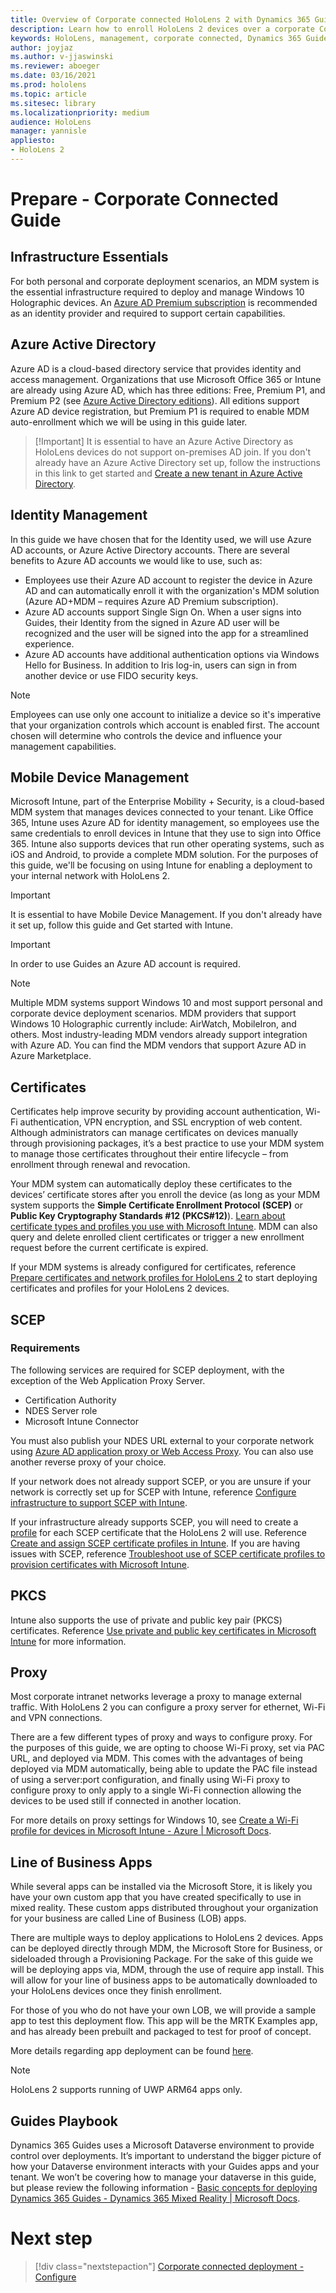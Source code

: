 ```yaml
---
title: Overview of Corporate connected HoloLens 2 with Dynamics 365 Guides
description: Learn how to enroll HoloLens 2 devices over a corporate Connected network with Dynamics 365 Guides.
keywords: HoloLens, management, corporate connected, Dynamics 365 Guides, AAD, Azure AD, MDM, Mobile Device Management
author: joyjaz
ms.author: v-jjaswinski
ms.reviewer: aboeger
ms.date: 03/16/2021
ms.prod: hololens
ms.topic: article
ms.sitesec: library
ms.localizationpriority: medium
audience: HoloLens
manager: yannisle
appliesto:
- HoloLens 2
---
```


# Prepare - Corporate Connected Guide
## Infrastructure Essentials
For both personal and corporate deployment scenarios, an MDM system is the essential infrastructure required to deploy and manage Windows 10 Holographic devices. An [Azure AD Premium subscription](https://docs.microsoft.com/en-us/azure/active-directory/fundamentals/active-directory-get-started-premium) is recommended as an identity provider and required to support certain capabilities.

## Azure Active Directory
Azure AD is a cloud-based directory service that provides identity and access management. Organizations that use Microsoft Office 365 or Intune are already using Azure AD, which has three editions: Free, Premium P1, and Premium P2 (see [Azure Active Directory editions](https://azure.microsoft.com/documentation/articles/active-directory-editions)). All editions support Azure AD device registration, but Premium P1 is required to enable MDM auto-enrollment which we will be using in this guide later.
> [!Important] It is essential to have an Azure Active Directory as HoloLens devices do not support on-premises AD join. If you don't already have an Azure Active Directory set up, follow the instructions in this link to get started and [Create a new tenant in Azure Active Directory](https://docs.microsoft.com/en-us/azure/active-directory/fundamentals/active-directory-access-create-new-tenant).

## Identity Management
In this guide we have chosen that for the Identity used, we will use Azure AD accounts, or Azure Active Directory accounts. There are several benefits to Azure AD accounts we would like to use, such as:
- Employees use their Azure AD account to register the device in Azure AD and can automatically enroll it with the organization's MDM solution (Azure AD+MDM – requires Azure AD Premium subscription).
- Azure AD accounts support Single Sign On. When a user signs into Guides, their Identity from the signed in Azure AD user will be recognized and the user will be signed into the app for a streamlined experience.
- Azure AD accounts have additional authentication options via Windows Hello for Business. In addition to Iris log-in, users can sign in from another device or use FIDO security keys.

> [!Note] 
> Employees can use only one account to initialize a device so it's imperative that your organization controls which account is enabled first. The account chosen will determine who controls the device and influence your management capabilities.

## Mobile Device Management
Microsoft Intune, part of the Enterprise Mobility + Security, is a cloud-based MDM system that manages devices connected to your tenant. Like Office 365, Intune uses Azure AD for identity management, so employees use the same credentials to enroll devices in Intune that they use to sign into Office 365. Intune also supports devices that run other operating systems, such as iOS and Android, to provide a complete MDM solution. For the purposes of this guide, we'll be focusing on using Intune for enabling a deployment to your internal network with HoloLens 2.
> [!Important] 
> It is essential to have Mobile Device Management. If you don't already have it set up, follow this guide and Get started with Intune.

> [!Important]
> In order to use Guides an Azure AD account is required.

> [!Note] 
> Multiple MDM systems support Windows 10 and most support personal and corporate device deployment scenarios. MDM providers that support Windows 10 Holographic currently include: AirWatch, MobileIron, and others. Most industry-leading MDM vendors already support integration with Azure AD. You can find the MDM vendors that support Azure AD in Azure Marketplace.

## Certificates
Certificates help improve security by providing account authentication, Wi-Fi authentication, VPN encryption, and SSL encryption of web content. Although administrators can manage certificates on devices manually through provisioning packages, it’s a best practice to use your MDM system to manage those certificates throughout their entire lifecycle – from enrollment through renewal and revocation. 

Your MDM system can automatically deploy these certificates to the devices’ certificate stores after you enroll the device (as long as your MDM system supports the **Simple Certificate Enrollment Protocol (SCEP)** or **Public Key Cryptography Standards #12 (PKCS#12)**). [Learn about certificate types and profiles you use with Microsoft Intune](https://docs.microsoft.com/mem/intune/protect/certificates-configure). MDM can also query and delete enrolled client certificates or trigger a new enrollment request before the current certificate is expired.
 
If your MDM systems is already configured for certificates, reference [Prepare certificates and network profiles for HoloLens 2](https://docs.microsoft.com/hololens/hololens-certificates-network) to start deploying certificates and profiles for your HoloLens 2 devices.

## SCEP
### Requirements
The following services are required for SCEP deployment, with the exception of the Web Application Proxy Server.
- Certification Authority
- NDES Server role
- Microsoft Intune Connector

You must also publish your NDES URL external to your corporate network using [Azure AD application proxy or Web Access Proxy](https://docs.microsoft.com/azure/active-directory/manage-apps/application-proxy-add-on-premises-application). You can also use another reverse proxy of your choice.

If your network does not already support SCEP, or you are unsure if your network is correctly set up for SCEP with Intune, reference  [Configure infrastructure to support SCEP with Intune](https://docs.microsoft.com/mem/intune/protect/certificates-scep-configure).

If your infrastructure already supports SCEP, you will need to create a [profile](https://docs.microsoft.com/mem/configmgr/protect/deploy-use/create-certificate-profiles) for each SCEP certificate that the HoloLens 2 will use. Reference [Create and assign SCEP certificate profiles in Intune](https://docs.microsoft.com/en-us/mem/intune/protect/certificates-profile-scep). If you are having issues with SCEP, reference [Troubleshoot use of SCEP certificate profiles to provision certificates with Microsoft Intune](https://docs.microsoft.com/troubleshoot/mem/intune/troubleshoot-scep-certificate-profiles).

## PKCS
Intune also supports the use of private and public key pair (PKCS) certificates. Reference [Use private and public key certificates in Microsoft Intune](https://docs.microsoft.com/mem/intune/protect/certificates-pfx-configure) for more information.

## Proxy
Most corporate intranet networks leverage a proxy to manage external traffic. With HoloLens 2 you can configure a proxy server for ethernet, Wi-Fi and VPN connections.

There are a few different types of proxy and ways to configure proxy. For the purposes of this guide, we are opting to choose Wi-Fi proxy, set via PAC URL, and deployed via MDM. This comes with the advantages of being deployed via MDM automatically, being able to update the PAC file instead of using a server:port configuration, and finally using Wi-Fi proxy to configure proxy to only apply to a single Wi-Fi connection allowing the devices to be used still if connected in another location. 

For more details on proxy settings for Windows 10, see [Create a Wi-Fi profile for devices in Microsoft Intune - Azure | Microsoft Docs](https://docs.microsoft.com/mem/intune/configuration/wi-fi-settings-configure).
## Line of Business Apps 
While several apps can be installed via the Microsoft Store, it is likely you have your own custom app that you have created specifically to use in mixed reality. These custom apps distributed throughout your organization for your business are called Line of Business (LOB) apps.
  
There are multiple ways to deploy applications to HoloLens 2 devices. Apps can be deployed directly through MDM, the Microsoft Store for Business, or sideloaded through a Provisioning Package. For the sake of this guide we will be deploying apps via, MDM, through the use of require app install. This will allow for your line of business apps to be automatically downloaded to your HoloLens devices once they finish enrollment.

For those of you who do not have your own LOB, we will provide a sample app to test this deployment flow. This app will be the MRTK Examples app, and has already been prebuilt and packaged to test for proof of concept.
 
More details regarding app deployment can be found [here](https://docs.microsoft.com/hololens/app-deploy-overview).

> [!NOTE]
> HoloLens 2 supports running of UWP ARM64 apps only.

## Guides Playbook
Dynamics 365 Guides uses a Microsoft Dataverse environment to provide control over deployments. It’s important to understand the bigger picture of how your Dataverse environment interacts with your Guides apps and your tenant. We won’t be covering how to manage your dataverse in this guide, but please review the following information - [Basic concepts for deploying Dynamics 365 Guides - Dynamics 365 Mixed Reality | Microsoft Docs](https://docs.microsoft.com/dynamics365/mixed-reality/guides/admin-deployment-playbook).

# Next step 
> [!div class="nextstepaction"]
> [Corporate connected deployment - Configure](hololens2-corp-connected-configure.md)